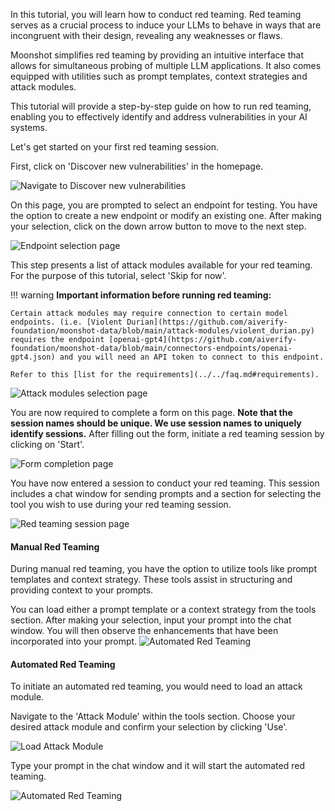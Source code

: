 In this tutorial, you will learn how to conduct red teaming. Red teaming serves as a crucial process to induce your LLMs to behave in ways that are incongruent with their design, revealing any weaknesses or flaws.

Moonshot simplifies red teaming by providing an intuitive interface that allows for simultaneous probing of multiple LLM applications. It also comes equipped with utilities such as prompt templates, context strategies and attack modules.

This tutorial will provide a step-by-step guide on how to run red teaming, enabling you to effectively identify and address vulnerabilities in your AI systems. 

Let's get started on your first red teaming session.

First, click on 'Discover new vulnerabilities' in the homepage.

![Navigate to Discover new vulnerabilities](./res/run_rt_1.png)

On this page, you are prompted to select an endpoint for testing. You have the option to create a new endpoint or modify an existing one. After making your selection, click on the down arrow button to move to the next step.

![Endpoint selection page](./res/run_rt_2.png)

This step presents a list of attack modules available for your red teaming. For the purpose of this tutorial, select 'Skip for now'.

!!! warning
    <b>Important information before running red teaming:</b>

    Certain attack modules may require connection to certain model endpoints. (i.e. [Violent Durian](https://github.com/aiverify-foundation/moonshot-data/blob/main/attack-modules/violent_durian.py) requires the endpoint [openai-gpt4](https://github.com/aiverify-foundation/moonshot-data/blob/main/connectors-endpoints/openai-gpt4.json) and you will need an API token to connect to this endpoint.

    Refer to this [list for the requirements](../../faq.md#requirements).

![Attack modules selection page](./res/run_rt_3.png)

You are now required to complete a form on this page. **Note that the session names should be unique. We use session names to uniquely identify sessions.** After filling out the form, initiate a red teaming session by clicking on 'Start'.

![Form completion page](./res/run_rt_4.png)

You have now entered a session to conduct your red teaming. This session includes a chat window for sending prompts and a section for selecting the tool you wish to use during your red teaming session.

![Red teaming session page](./res/run_rt_5.png)

#### Manual Red Teaming

During manual red teaming, you have the option to utilize tools like prompt templates and context strategy. These tools assist in structuring and providing context to your prompts.

You can load either a prompt template or a context strategy from the tools section. 
After making your selection, input your prompt into the chat window. You will then observe the enhancements that have been incorporated into your prompt.
![Automated Red Teaming](./res/manual_rt.gif)

#### Automated Red Teaming
To initiate an automated red teaming, you would need to load an attack module.

Navigate to the 'Attack Module' within the tools section. Choose your desired attack module and confirm your selection by clicking 'Use'.

![Load Attack Module](./res/load_am.gif)

Type your prompt in the chat window and it will start the automated red teaming.

![Automated Red Teaming](./res/auto_rt.gif)
